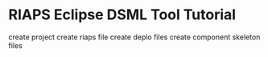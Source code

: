 # RIAPS Eclipse DSML Tool Tutorial

create project
create riaps file
create deplo files
create component skeleton files
